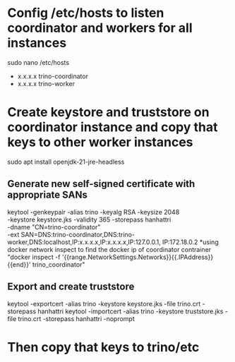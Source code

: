 # Config /etc/hosts to listen coordinator and workers for all instances
sudo nano /etc/hosts
- x.x.x.x trino-coordinator
- x.x.x.x trino-worker

# Create keystore and truststore on coordinator instance and copy that keys to other worker instances
sudo apt install openjdk-21-jre-headless

## Generate new self-signed certificate with appropriate SANs
keytool -genkeypair -alias trino -keyalg RSA -keysize 2048 \
  -keystore keystore.jks -validity 365 -storepass hanhattri \
  -dname "CN=trino-coordinator" \
  -ext SAN=DNS:trino-coordinator,DNS:trino-worker,DNS:localhost,IP:x.x.x.x,IP:x.x.x.x,IP:127.0.0.1, IP:172.18.0.2 *using docker network inspect to find the docker ip of coordinator contrainer "docker inspect -f '{{range.NetworkSettings.Networks}}{{.IPAddress}}{{end}}' trino_coordinator" 

## Export and create truststore
keytool -exportcert -alias trino -keystore keystore.jks -file trino.crt -storepass hanhattri
keytool -importcert -alias trino -keystore truststore.jks -file trino.crt -storepass hanhattri -noprompt

# Then copy that keys to trino/etc
